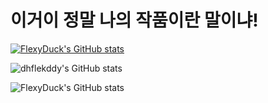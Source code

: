 # 이거이 정말 나의 작품이란 말이냐!
[![FlexyDuck's GitHub stats](https://github-readme-stats.vercel.app/api?username=dhflekddy)](https://github.com/anuraghazra/github-readme-stats)

![dhflekddy's GitHub stats](https://github-readme-stats.vercel.app/api?username=dhflekddy&count_private=true)

![FlexyDuck's GitHub stats](https://github-readme-stats.vercel.app/api?username=dhflekddy&show_icons=true)